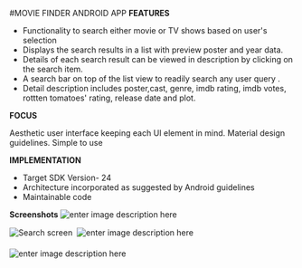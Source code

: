 #MOVIE FINDER ANDROID APP
 **FEATURES**

 - Functionality to search either movie or TV shows based on user's selection
 - Displays the search results in a list with preview poster and year data.
 - Details of each search result can be viewed in description by clicking on the search item.
 - A search bar on top of the list view to readily search any user query .
 - Detail description includes poster,cast, genre, imdb rating, imdb votes, rottten tomatoes' rating, release date and plot.
 
**FOCUS**

Aesthetic user interface keeping each UI element in mind.
Material design guidelines.
Simple to use

**IMPLEMENTATION**

 - Target SDK Version- 24
 - Architecture incorporated as suggested by Android guidelines
 - Maintainable code



**Screenshots**
![enter image description here](https://scontent-sin6-1.xx.fbcdn.net/v/t34.0-12/16344183_1842580849347025_1979347130_n.jpg?oh=0b5bcb671a5b7af9f25783ce7bbbd154&oe=588C8B37)

 ![Search screen](https://scontent-sin6-1.xx.fbcdn.net/v/t34.0-12/16176098_1842545002683943_385174217_n.jpg?oh=f986ab27fd097a6403b9b0192f41f945&oe=588D6FD4)
 
 ![enter image description here](https://scontent-sin6-1.xx.fbcdn.net/v/t34.0-12/16244519_1842580852680358_1612867168_n.jpg?oh=7b8131d32c9c3191d6b135af0496ec06&oe=588DAD89)
 

![enter image description here](https://scontent-sin6-1.xx.fbcdn.net/v/t34.0-12/16395625_1842580819347028_1724703409_n.jpg?oh=7c698bf2f32969b4d88a36bd8cf5ad34&oe=588D88BB)